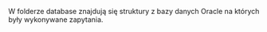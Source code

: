 W folderze database znajdują się struktury z bazy danych Oracle na których były wykonywane zapytania.
